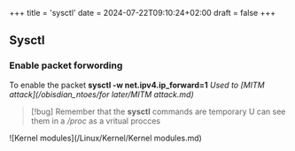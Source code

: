 +++
title = 'sysctl'
date = 2024-07-22T09:10:24+02:00
draft = false
+++

## Sysctl


### Enable packet forwording

To enable the packet
**sysctl -w net.ipv4.ip_forward=1**
*Used to [MITM attack](/obisdian_ntoes/for later/MITM attack.md)*



 >[!bug] Remember that the **sysctl** commands are temporary
 >U can see them in a  */proc* as a vritual  procces


![Kernel modules](/Linux/Kernel/Kernel modules.md)
